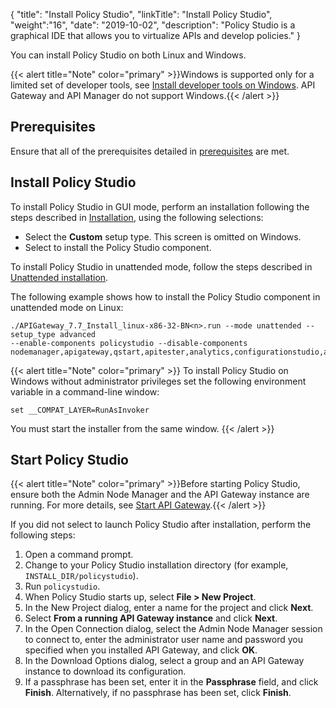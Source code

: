 {
"title": "Install Policy Studio",
"linkTitle": "Install Policy Studio",
"weight":"16",
"date": "2019-10-02",
"description": "Policy Studio is a graphical IDE that allows you to virtualize APIs and develop policies."
}

You can install Policy Studio on both Linux and Windows.

{{< alert title="Note" color="primary" >}}Windows is supported only for a limited set of developer tools, see [Install developer tools on Windows](/docs/apim_installation/apigtw_install/install_dev_tools). API Gateway and API Manager do not support Windows.{{< /alert >}}

## Prerequisites

Ensure that all of the prerequisites detailed in [prerequisites](/docs/apim_installation/apigtw_install/system_requirements) are met.

## Install Policy Studio

To install Policy Studio in GUI mode, perform an installation following the steps described in [Installation](/docs/apim_installation/apigtw_install/installation), using the following selections:

* Select the **Custom** setup type. This screen is omitted on Windows.
* Select to install the Policy Studio component.

To install Policy Studio in unattended mode, follow the steps described in [Unattended installation](/docs/apim_installation/apigtw_install/installation_unattended).

The following example shows how to install the Policy Studio component in unattended mode on Linux:

```
./APIGateway_7.7_Install_linux-x86-32-BN<n>.run --mode unattended --setup_type advanced  
--enable-components policystudio --disable-components nodemanager,apigateway,qstart,apitester,analytics,configurationstudio,apimgmt,cassandra,packagedeploytools
```

{{< alert title="Note" color="primary" >}}
To install Policy Studio on Windows without administrator privileges set the following environment variable in a command-line window:

```
set __COMPAT_LAYER=RunAsInvoker
```

You must start the installer from the same window.
{{< /alert >}}

## Start Policy Studio

{{< alert title="Note" color="primary" >}}Before starting Policy Studio, ensure both the Admin Node Manager and the API Gateway instance are running. For more details, see [Start API Gateway](/docs/apim_installation/apigtw_install/install_gateway#start-api-gateway).{{< /alert >}}

If you did not select to launch Policy Studio after installation, perform the following steps:

1. Open a command prompt.
2. Change to your Policy Studio installation directory (for example, `INSTALL_DIR/policystudio`).
3. Run `policystudio`.
4. When Policy Studio starts up, select **File > New Project**.
5. In the New Project dialog, enter a name for the project and click **Next**.
6. Select **From a running API Gateway instance** and click **Next**.
7. In the Open Connection dialog, select the Admin Node Manager session to connect to, enter the administrator user name and password you specified when you installed API Gateway, and click **OK**.
8. In the Download Options dialog, select a group and an API Gateway instance to download its configuration.
9. If a passphrase has been set, enter it in the **Passphrase** field, and click **Finish**. Alternatively, if no passphrase has been set, click **Finish**.
